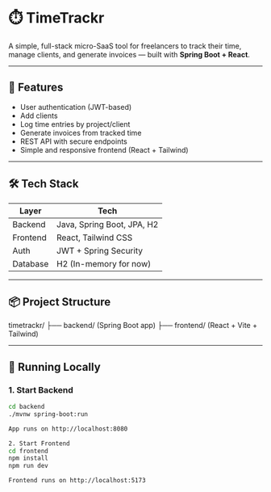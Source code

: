 # ⏱️ TimeTrackr

A simple, full-stack micro-SaaS tool for freelancers to track their time, manage clients, and generate invoices — built with **Spring Boot + React**.

---

## 🚀 Features

- User authentication (JWT-based)
- Add clients
- Log time entries by project/client
- Generate invoices from tracked time
- REST API with secure endpoints
- Simple and responsive frontend (React + Tailwind)

---

## 🛠️ Tech Stack

| Layer       | Tech                      |
|-------------|---------------------------|
| Backend     | Java, Spring Boot, JPA, H2 |
| Frontend    | React, Tailwind CSS       |
| Auth        | JWT + Spring Security     |
| Database    | H2 (In-memory for now)    |

---

## 📦 Project Structure
timetrackr/
├── backend/ (Spring Boot app)
├── frontend/ (React + Vite + Tailwind)


---

## 🔧 Running Locally

### 1. Start Backend

```bash
cd backend
./mvnw spring-boot:run

App runs on http://localhost:8080

2. Start Frontend
cd frontend
npm install
npm run dev

Frontend runs on http://localhost:5173
